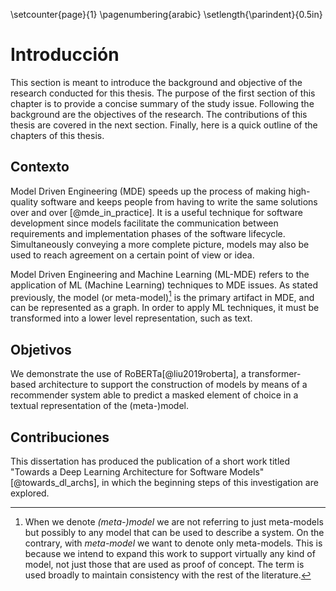 \setcounter{page}{1}
\pagenumbering{arabic}
\setlength{\parindent}{0.5in}

# Introducción

This section is meant to introduce the background and objective of the research conducted for this thesis.
The purpose of the first section of this chapter is to provide a concise summary of the study issue.
Following the background are the objectives of the research.
The contributions of this thesis are covered in the next section.
Finally, here is a quick outline of the chapters of this thesis. 


## Contexto   
<!-- Context -->
Model Driven Engineering (MDE) speeds up the process of making high-quality software and keeps people from having to write the same solutions over and over [@mde_in_practice].
It is a useful technique for software development since models facilitate the communication between requirements and implementation phases of the software lifecycle.
Simultaneously conveying a more complete picture, models may also be used to reach agreement on a certain point of view or idea.

Model Driven Engineering and Machine Learning (ML-MDE) refers to the application of ML (Machine Learning) techniques to MDE issues.
As stated previously, the model (or meta-model)[^1] is the primary artifact in MDE, and can be represented as a graph.
In order to apply ML techniques, it must be transformed into a lower level representation, such as text.


[^1]: When we denote _(meta-)model_ we are not referring to just meta-models but possibly to any model that can be used to describe a system. On the contrary, with _meta-model_ we want to denote only meta-models. This is because we intend to expand this work to support virtually any kind of model, not just those that are used as proof of concept. The term is used broadly to maintain consistency with the rest of the literature.

## Objetivos

<!-- Objective -->


We demonstrate the use of RoBERTa[@liu2019roberta], a transformer-based architecture to support the construction of models by means of a recommender system able to predict a masked element of choice in a textual representation of the (meta-)model.



## Contribuciones

This dissertation has produced the publication of a short work titled "Towards a Deep Learning Architecture for Software Models" [@towards_dl_archs], in which the beginning steps of this investigation are explored.


